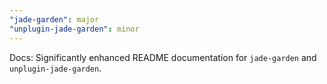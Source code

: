 ```yaml
---
"jade-garden": major
"unplugin-jade-garden": minor
---
```


Docs: Significantly enhanced README documentation for `jade-garden` and `unplugin-jade-garden`.

